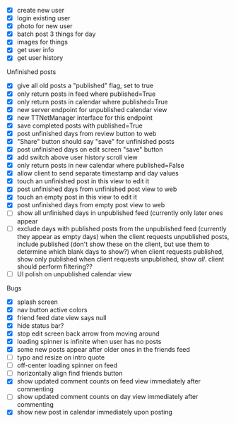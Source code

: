 - [x] create new user
- [x] login existing user
- [x] photo for new user
- [x] batch post 3 things for day
- [x] images for things
- [x] get user info
- [x] get user history

Unfinished posts
- [x] give all old posts a "published" flag, set to true
- [x] only return posts in feed where published=True
- [x] only return posts in calendar where published=True
- [x] new server endpoint for unpublished calendar view
- [x] new TTNetManager interface for this endpoint
- [x] save completed posts with published=True
- [x] post unfinished days from review button to web
- [x] "Share" button should say "save" for unfinished posts
- [x] post unfinished days on edit screen "save" button
- [x] add switch above user history scroll view
- [x] only return posts in new calendar where published=False
- [x] allow client to send separate timestamp and day values
- [x] touch an unfinished post in this view to edit it
- [x] post unfinished days from unfinished post view to web
- [x] touch an empty post in this view to edit it
- [x] post unfinished days from empty post view to web
- [ ] show all unfinished days in unpublished feed (currently only later ones
    appear
- [ ] exclude days with published posts from the unpublished feed (currently they appear as empty days)
    when the client requests unpublished posts, include published (don't show
    these on the client, but use them to determine which blank days to show?)
    when client requests published, show only published
    when client requests unpublished, show *all*. client should perform
    filtering??
- [ ] UI polish on unpublished calendar view

Bugs
- [x] splash screen
- [x] nav button active colors
- [x] friend feed date view says null
- [x] hide status bar?
- [x] stop edit screen back arrow from moving around
- [x] loading spinner is infinite when user has no posts
- [x] some new posts appear after older ones in the friends feed
- [ ] typo and resize on intro quote
- [ ] off-center loading spinner on feed
- [ ] horizontally align find friends button
- [x] show updated comment counts on feed view immediately after commenting
- [ ] show updated comment counts on day view immediately after commenting
- [x] show new post in calendar immediately upon posting

